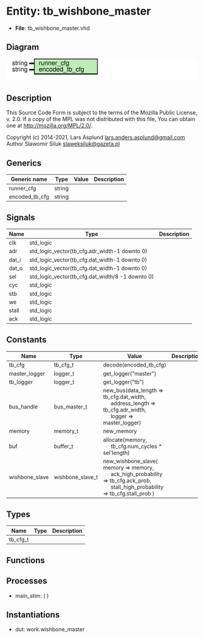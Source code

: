 # Entity: tb_wishbone_master

- **File**: tb_wishbone_master.vhd
## Diagram

![Diagram](tb_wishbone_master.svg "Diagram")
## Description

 This Source Code Form is subject to the terms of the Mozilla Public
 License, v. 2.0. If a copy of the MPL was not distributed with this file,
 You can obtain one at http://mozilla.org/MPL/2.0/.

 Copyright (c) 2014-2021, Lars Asplund lars.anders.asplund@gmail.com
 Author Slawomir Siluk slaweksiluk@gazeta.pl
## Generics

| Generic name   | Type   | Value | Description |
| -------------- | ------ | ----- | ----------- |
| runner_cfg     | string |       |             |
| encoded_tb_cfg | string |       |             |
## Signals

| Name  | Type                                             | Description |
| ----- | ------------------------------------------------ | ----------- |
| clk   | std_logic                                        |             |
| adr   | std_logic_vector(tb_cfg.adr_width-1 downto 0)    |             |
| dat_i | std_logic_vector(tb_cfg.dat_width-1 downto 0)    |             |
| dat_o | std_logic_vector(tb_cfg.dat_width-1 downto 0)    |             |
| sel   | std_logic_vector(tb_cfg.dat_width/8 -1 downto 0) |             |
| cyc   | std_logic                                        |             |
| stb   | std_logic                                        |             |
| we    | std_logic                                        |             |
| stall | std_logic                                        |             |
| ack   | std_logic                                        |             |
## Constants

| Name           | Type             | Value                                                                                                                                                                                                               | Description |
| -------------- | ---------------- | ------------------------------------------------------------------------------------------------------------------------------------------------------------------------------------------------------------------- | ----------- |
| tb_cfg         | tb_cfg_t         |  decode(encoded_tb_cfg)                                                                                                                                                                                             |             |
| master_logger  | logger_t         |  get_logger("master")                                                                                                                                                                                               |             |
| tb_logger      | logger_t         |  get_logger("tb")                                                                                                                                                                                                   |             |
| bus_handle     | bus_master_t     |  new_bus(data_length => tb_cfg.dat_width,<br><span style="padding-left:20px">       address_length => tb_cfg.adr_width,<br><span style="padding-left:20px"> logger => master_logger)                                |             |
| memory         | memory_t         |  new_memory                                                                                                                                                                                                         |             |
| buf            | buffer_t         |  allocate(memory,<br><span style="padding-left:20px"> tb_cfg.num_cycles * sel'length)                                                                                                                               |             |
| wishbone_slave | wishbone_slave_t |  new_wishbone_slave(     memory => memory,<br><span style="padding-left:20px">     ack_high_probability => tb_cfg.ack_prob,<br><span style="padding-left:20px">     stall_high_probability => tb_cfg.stall_prob   ) |             |
## Types

| Name     | Type | Description |
| -------- | ---- | ----------- |
| tb_cfg_t |      |             |
## Functions
## Processes
- main_stim: (  )
## Instantiations

- dut: work.wishbone_master

